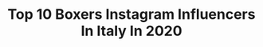 ---
title: Top 10 Boxers Instagram Influencers In Italy In 2020
description: >-
  Find top boxers Instagram influencers in Italy in 2020. Most popular hashtags: #love #boxing #iorestoacasa #boxer.
platform: Instagram
profiles:
  - username: "guidovianello"
    fullname: >-
      Guido Vianello
    location: "Italy"
    followers: 39122
    engagement: 664
    commentsToLikes: 0.024738
    avatar: "https://scontent-ams4-1.cdninstagram.com/v/t51.2885-19/s320x320/69511185_523705721735547_4766142263686332416_n.jpg?_nc_ht=scontent-ams4-1.cdninstagram.com&_nc_ohc=-UdCBMne8lQAX-mvPyb&oh=be947198bfd5501828f2a3f074e708ca&oe=5EBA4C9B"
    verified: true
    hashtags: "#nextmatch, #6ko, #boxing, #life"
  - username: "aresfavati"
    fullname: >-
      Ares Favati
    location: "Italy"
    followers: 20502
    engagement: 210
    commentsToLikes: 0.018956
    avatar: "https://scontent-ams4-1.cdninstagram.com/v/t51.2885-19/s320x320/67715495_355148005405225_4738325886518951936_n.jpg?_nc_ht=scontent-ams4-1.cdninstagram.com&_nc_ohc=ZGybbhX06iYAX90nZhj&oh=acecdc8c2a92e09fa517189bc793c47b&oe=5EABEA34"
    verified: false
    hashtags: "#forza"
  - username: "paterafrancesco23"
    fullname: >-
      Francesco Patera
    location: "Italy"
    followers: 2149
    engagement: 1509
    commentsToLikes: 0.051672
    avatar: "https://scontent-ams4-1.cdninstagram.com/v/t51.2885-19/s320x320/89948986_1041440452924039_3172402611651346432_n.jpg?_nc_ht=scontent-ams4-1.cdninstagram.com&_nc_ohc=o_QwN32qw4cAX_0ASLr&oh=637c2caa1f9208c32dc01bf24a78b5a5&oe=5EBCB520"
    verified: false
    hashtags: "#andstill, #blessed, #andthenew, #wba"
  - username: "ldgentleman"
    fullname: >-
      Luca “gentleman”D’ortenzi
    location: "Italy"
    followers: 7048
    engagement: 673
    commentsToLikes: 0.017651
    avatar: "https://scontent-ams4-1.cdninstagram.com/v/t51.2885-19/s320x320/74600063_663700024157312_2198734161303306240_n.jpg?_nc_ht=scontent-ams4-1.cdninstagram.com&_nc_ohc=jLop-t3pb5UAX8tUFEH&oh=19de1f6cbe59b40ed361eab5f6f611d8&oe=5EB7D110"
    verified: false
    hashtags: "#ufcfightnight, #picsart, #gervontadavis, #lovesport"
  - username: "griffonismylove"
    fullname: >-
      Griffon Family “Royal Griff”
    location: "Italy"
    followers: 2926
    engagement: 1264
    commentsToLikes: 0.049705
    avatar: "https://instagram.fpen1-1.fna.fbcdn.net/v/t51.2885-19/s320x320/84246354_487615945462770_4544889566053531648_n.jpg?_nc_ht=instagram.fpen1-1.fna.fbcdn.net&_nc_ohc=Evdgm74Om7oAX_STepe&oh=eadd0eb5b31570e7b487cc988ca0d8ee&oe=5EAFEBE9"
    verified: false
    hashtags: "#griffongram, #griffonlove, #stayhealthy, #beardeddogsofinstagram"
  - username: "giorgiopetrosyan"
    fullname: >-
      Giorgio Petrosyan
    location: "Italy"
    followers: 215493
    engagement: 407
    commentsToLikes: 0.009782
    avatar: "https://scontent-ams4-1.cdninstagram.com/v/t51.2885-19/s320x320/72482968_2563480057206698_3015111928495210496_n.jpg?_nc_ht=scontent-ams4-1.cdninstagram.com&_nc_ohc=JMUMqiAEx1MAX90X0aI&oh=ed0b176b74aad52b47dd67e2aec8d8d9&oe=5EB96F40"
    verified: true
    hashtags: "#yamamotonutrition, #milano, #iorestoacasa, #miallenoacasa"
  - username: "andreapreti88"
    fullname: >-
      Andrea Preti
    location: "Italy"
    followers: 143003
    engagement: 733
    commentsToLikes: 0.003677
    avatar: "https://scontent-lhr8-1.cdninstagram.com/v/t51.2885-19/s320x320/74800928_719112975261260_6904571858633359360_n.jpg?_nc_ht=scontent-lhr8-1.cdninstagram.com&_nc_ohc=SrLbnkRETSYAX8H6AIh&oh=8c209ec0341e7cdccd0dea0aad8a09cc&oe=5EBCED61"
    verified: true
    hashtags: "#relax, #violenzasulledonne, #detectivepercaso, #workout"
  - username: "erikakirpu"
    fullname: >-
      Erika Kirpu
    location: "Italy"
    followers: 9425
    engagement: 999
    commentsToLikes: 0.019270
    avatar: "https://scontent-lhr8-1.cdninstagram.com/v/t51.2885-19/s320x320/74959888_767859463687190_7656470531645898752_n.jpg?_nc_ht=scontent-lhr8-1.cdninstagram.com&_nc_ohc=9KHjKMrmRaEAX_26LGE&oh=dd2ad70299df7acbe8bd12f4d2d8210b&oe=5EBC7EAC"
    verified: false
    hashtags: "#fencer, #havana, #fechten, #estonia"
  - username: "willjchalker"
    fullname: >-
      Will Chalker
    location: "Italy"
    followers: 15970
    engagement: 703
    commentsToLikes: 0.027534
    avatar: "https://scontent-lhr8-1.cdninstagram.com/v/t51.2885-19/s320x320/80450466_475760013134313_8996287581087858688_n.jpg?_nc_ht=scontent-lhr8-1.cdninstagram.com&_nc_ohc=BTRuFJFDcA0AX_tVeuF&oh=6d7926e8455ad94d99c7b8365f614ecd&oe=5EB8BD4C"
    verified: false
    hashtags: "#ardeche, #wrappedup, #magazine, #thankyou"
  - username: "passionemotori"
    fullname: >-
      PassioneMotori
    location: "Italy"
    followers: 125288
    engagement: 947
    commentsToLikes: 0.005467
    avatar: "https://scontent-lhr8-1.cdninstagram.com/v/t51.2885-19/s320x320/84334248_590501911543107_6308997995056594944_n.jpg?_nc_ht=scontent-lhr8-1.cdninstagram.com&_nc_ohc=_OVsEhaUg50AX86zTE_&oh=d6efde8cd7e0ee5f80e582f8b66ac39a&oe=5EBA31FD"
    verified: false
    hashtags: "#supra, #vtec, #rocketbunny, #renaultsport"
---
